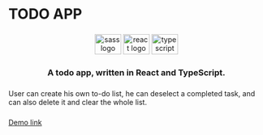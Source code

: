 # TODO APP

###

<div align="center">
  <img src="https://cdn.jsdelivr.net/gh/devicons/devicon/icons/sass/sass-original.svg" height="40" width="52" alt="sass logo"  />
  <img src="https://cdn.jsdelivr.net/gh/devicons/devicon/icons/react/react-original.svg" height="40" width="52" alt="react logo"  />
  <img src="https://cdn.jsdelivr.net/gh/devicons/devicon/icons/typescript/typescript-original.svg" height="40" width="52" alt="typescript logo"  />
</div>

###

<div align="center">
<h3>A todo app, written in React and TypeScript.</h3>
</div>

###

User can create his own to-do list, he can deselect a completed task, and can also delete it and clear the whole list.

###

[Demo link](https://piotrsierant.github.io/ToDo/)

